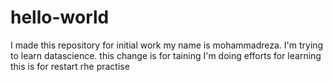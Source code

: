 # hello-world
I made this repository for initial work
my name is mohammadreza.
I'm trying to learn datascience.
this change is for taining
I'm doing efforts for learning
this is for restart rhe practise
